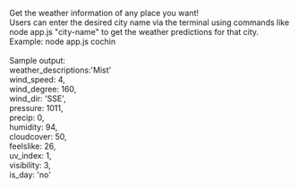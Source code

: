 Get the weather information of any place you want! 
</br>
Users can enter the desired city name via the terminal using commands like node app.js "city-name" to get the weather predictions for that city.
</br>
Example: node app.js cochin
</br>
</br>
Sample output:</br>
weather_descriptions:'Mist'  </br>
  wind_speed: 4,  </br>
  wind_degree: 160,  </br>
  wind_dir: 'SSE',  </br>
  pressure: 1011,  </br>
  precip: 0,  </br>
  humidity: 94,  </br>
  cloudcover: 50,  </br>
  feelslike: 26,  </br>
  uv_index: 1,  </br>
  visibility: 3,  </br>
  is_day: 'no'  </br>
